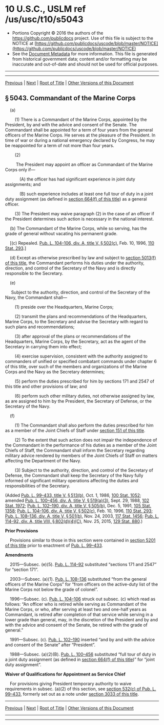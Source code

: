 ---
---

# 10 U.S.C., USLM ref /us/usc/t10/s5043

* Portions Copyright © 2016 the authors of the https://github.com/publicdocs project.
  Use of this file is subject to the NOTICE at [https://github.com/publicdocs/uscode/blob/master/NOTICE](https://github.com/publicdocs/uscode/blob/master/NOTICE)
* See the [Document Metadata](././../../../../../..//README.md) for more information.
  This file is generated from historical government data; content and/or formatting may be inaccurate and out-of-date and should not be used for official purposes.

----------
----------

[Previous](./../../../../../..//us/usc/t10/stC/ptI/ch506/m__us_usc_t10_s5042.md) | [Next](./../../../../../..//us/usc/t10/stC/ptI/ch506/m__us_usc_t10_s5044.md) | [Root of Title](./../../../../../../) | [Other Versions of this Document](https://publicdocs.github.io/go/links?ns=uslm&ref=%2Fus%2Fusc%2Ft10%2Fs5043)

## § 5043. Commandant of the Marine Corps

    (a)

        (1) There is a Commandant of the Marine Corps, appointed by the President, by and with the advice and consent of the Senate. The Commandant shall be appointed for a term of four years from the general officers of the Marine Corps. He serves at the pleasure of the President. In time of war or during a national emergency declared by Congress, he may be reappointed for a term of not more than four years.

        (2)

         The President may appoint an officer as Commandant of the Marine Corps only if—

            (A) the officer has had significant experience in joint duty assignments; and

            (B) such experience includes at least one full tour of duty in a joint duty assignment (as defined in [section 664(f) of this title][/us/usc/t10/s664/f]) as a general officer.

        (3) The President may waive paragraph (2) in the case of an officer if the President determines such action is necessary in the national interest.

    (b) The Commandant of the Marine Corps, while so serving, has the grade of general without vacating his permanent grade.

    \[(c) Repealed. [Pub. L. 104–106, div. A, title V, § 502(c)][/us/pl/104/106/s502/c], Feb. 10, 1996, [110 Stat. 293][/us/stat/110/293].\]

    (d) Except as otherwise prescribed by law and subject to [section 5013(f) of this title][/us/usc/t10/s5013/f], the Commandant performs his duties under the authority, direction, and control of the Secretary of the Navy and is directly responsible to the Secretary.

    (e)

     Subject to the authority, direction, and control of the Secretary of the Navy, the Commandant shall—

        (1) preside over the Headquarters, Marine Corps;

        (2) transmit the plans and recommendations of the Headquarters, Marine Corps, to the Secretary and advise the Secretary with regard to such plans and recommendations;

        (3) after approval of the plans or recommendations of the Headquarters, Marine Corps, by the Secretary, act as the agent of the Secretary in carrying them into effect;

        (4) exercise supervision, consistent with the authority assigned to commanders of unified or specified combatant commands under chapter 6 of this title, over such of the members and organizations of the Marine Corps and the Navy as the Secretary determines;

        (5) perform the duties prescribed for him by sections 171 and 2547 of this title and other provisions of law; and

        (6) perform such other military duties, not otherwise assigned by law, as are assigned to him by the President, the Secretary of Defense, or the Secretary of the Navy.

    (f)

        (1) The Commandant shall also perform the duties prescribed for him as a member of the Joint Chiefs of Staff under [section 151 of this title][/us/usc/t10/s151].

        (2) To the extent that such action does not impair the independence of the Commandant in the performance of his duties as a member of the Joint Chiefs of Staff, the Commandant shall inform the Secretary regarding military advice rendered by members of the Joint Chiefs of Staff on matters affecting the Department of the Navy.

        (3) Subject to the authority, direction, and control of the Secretary of Defense, the Commandant shall keep the Secretary of the Navy fully informed of significant military operations affecting the duties and responsibilities of the Secretary.

(Added [Pub. L. 99–433, title V, § 513(b)][/us/pl/99/433/s513/b], Oct. 1, 1986, [100 Stat. 1052][/us/stat/100/1052]; amended [Pub. L. 100–456, div. A, title V, § 519(a)(3)][/us/pl/100/456/s519/a/3], Sept. 29, 1988, [102 Stat. 1972][/us/stat/102/1972]; [Pub. L. 102–190, div. A, title V, § 505(b)][/us/pl/102/190/s505/b], Dec. 5, 1991, [105 Stat. 1358][/us/stat/105/1358]; [Pub. L. 104–106, div. A, title V, § 502(c)][/us/pl/104/106/s502/c], Feb. 10, 1996, [110 Stat. 293][/us/stat/110/293]; [Pub. L. 108–136, div. A, title V, § 501(b)][/us/pl/108/136/s501/b], Nov. 24, 2003, [117 Stat. 1456][/us/stat/117/1456]; [Pub. L. 114–92, div. A, title VIII, § 802(d)(4)(C)][/us/pl/114/92/s802/d/4/C], Nov. 25, 2015, [129 Stat. 880][/us/stat/129/880].)

 __Prior Provisions__ 

    Provisions similar to those in this section were contained in [section 5201 of this title][/us/usc/t10/s5201] prior to enactment of [Pub. L. 99–433][/us/pl/99/433].

 __Amendments__ 

    2015—Subsec. (e)(5). [Pub. L. 114–92][/us/pl/114/92] substituted “sections 171 and 2547” for “section 171”.

    2003—Subsec. (a)(1). [Pub. L. 108–136][/us/pl/108/136] substituted “from the general officers of the Marine Corps” for “from officers on the active-duty list of the Marine Corps not below the grade of colonel”.

    1996—Subsec. (c). [Pub. L. 104–106][/us/pl/104/106] struck out subsec. (c) which read as follows: “An officer who is retired while serving as Commandant of the Marine Corps, or who, after serving at least two and one-half years as Commandant, is retired after completion of that service while serving in a lower grade than general, may, in the discretion of the President and by and with the advice and consent of the Senate, be retired with the grade of general.”

    1991—Subsec. (c). [Pub. L. 102–190][/us/pl/102/190] inserted “and by and with the advice and consent of the Senate” after “President”.

    1988—Subsec. (a)(2)(B). [Pub. L. 100–456][/us/pl/100/456] substituted “full tour of duty in a joint duty assignment (as defined in [section 664(f) of this title][/us/usc/t10/s664/f])” for “joint duty assignment”.

 __Waiver of Qualifications for Appointment as Service Chief__ 

    For provisions giving President temporary authority to waive requirements in subsec. (a)(2) of this section, see [section 532(c) of Pub. L. 99–433][/us/pl/99/433/s532/c], formerly set out as a note under [section 3033 of this title][/us/usc/t10/s3033].

----------

[Previous](./../../../../../..//us/usc/t10/stC/ptI/ch506/m__us_usc_t10_s5042.md) | [Next](./../../../../../..//us/usc/t10/stC/ptI/ch506/m__us_usc_t10_s5044.md) | [Root of Title](./../../../../../../) | [Other Versions of this Document](https://publicdocs.github.io/go/links?ns=uslm&ref=%2Fus%2Fusc%2Ft10%2Fs5043)

----------
----------

[/us/usc/t10/s664/f]: https://publicdocs.github.io/go/links?ns=uslm&ref=%2Fus%2Fusc%2Ft10%2Fs664%2Ff
[/us/pl/104/106/s502/c]: https://publicdocs.github.io/go/links?ns=uslm&ref=%2Fus%2Fpl%2F104%2F106%2Fs502%2Fc
[/us/stat/110/293]: https://publicdocs.github.io/go/links?ns=uslm&ref=%2Fus%2Fstat%2F110%2F293
[/us/usc/t10/s5013/f]: https://publicdocs.github.io/go/links?ns=uslm&ref=%2Fus%2Fusc%2Ft10%2Fs5013%2Ff
[/us/usc/t10/s151]: https://publicdocs.github.io/go/links?ns=uslm&ref=%2Fus%2Fusc%2Ft10%2Fs151
[/us/pl/99/433/s513/b]: https://publicdocs.github.io/go/links?ns=uslm&ref=%2Fus%2Fpl%2F99%2F433%2Fs513%2Fb
[/us/stat/100/1052]: https://publicdocs.github.io/go/links?ns=uslm&ref=%2Fus%2Fstat%2F100%2F1052
[/us/pl/100/456/s519/a/3]: https://publicdocs.github.io/go/links?ns=uslm&ref=%2Fus%2Fpl%2F100%2F456%2Fs519%2Fa%2F3
[/us/stat/102/1972]: https://publicdocs.github.io/go/links?ns=uslm&ref=%2Fus%2Fstat%2F102%2F1972
[/us/pl/102/190/s505/b]: https://publicdocs.github.io/go/links?ns=uslm&ref=%2Fus%2Fpl%2F102%2F190%2Fs505%2Fb
[/us/stat/105/1358]: https://publicdocs.github.io/go/links?ns=uslm&ref=%2Fus%2Fstat%2F105%2F1358
[/us/pl/104/106/s502/c]: https://publicdocs.github.io/go/links?ns=uslm&ref=%2Fus%2Fpl%2F104%2F106%2Fs502%2Fc
[/us/stat/110/293]: https://publicdocs.github.io/go/links?ns=uslm&ref=%2Fus%2Fstat%2F110%2F293
[/us/pl/108/136/s501/b]: https://publicdocs.github.io/go/links?ns=uslm&ref=%2Fus%2Fpl%2F108%2F136%2Fs501%2Fb
[/us/stat/117/1456]: https://publicdocs.github.io/go/links?ns=uslm&ref=%2Fus%2Fstat%2F117%2F1456
[/us/pl/114/92/s802/d/4/C]: https://publicdocs.github.io/go/links?ns=uslm&ref=%2Fus%2Fpl%2F114%2F92%2Fs802%2Fd%2F4%2FC
[/us/stat/129/880]: https://publicdocs.github.io/go/links?ns=uslm&ref=%2Fus%2Fstat%2F129%2F880
[/us/usc/t10/s5201]: https://publicdocs.github.io/go/links?ns=uslm&ref=%2Fus%2Fusc%2Ft10%2Fs5201
[/us/pl/99/433]: https://publicdocs.github.io/go/links?ns=uslm&ref=%2Fus%2Fpl%2F99%2F433
[/us/pl/114/92]: https://publicdocs.github.io/go/links?ns=uslm&ref=%2Fus%2Fpl%2F114%2F92
[/us/pl/108/136]: https://publicdocs.github.io/go/links?ns=uslm&ref=%2Fus%2Fpl%2F108%2F136
[/us/pl/104/106]: https://publicdocs.github.io/go/links?ns=uslm&ref=%2Fus%2Fpl%2F104%2F106
[/us/pl/102/190]: https://publicdocs.github.io/go/links?ns=uslm&ref=%2Fus%2Fpl%2F102%2F190
[/us/pl/100/456]: https://publicdocs.github.io/go/links?ns=uslm&ref=%2Fus%2Fpl%2F100%2F456
[/us/usc/t10/s664/f]: https://publicdocs.github.io/go/links?ns=uslm&ref=%2Fus%2Fusc%2Ft10%2Fs664%2Ff
[/us/pl/99/433/s532/c]: https://publicdocs.github.io/go/links?ns=uslm&ref=%2Fus%2Fpl%2F99%2F433%2Fs532%2Fc
[/us/usc/t10/s3033]: https://publicdocs.github.io/go/links?ns=uslm&ref=%2Fus%2Fusc%2Ft10%2Fs3033


